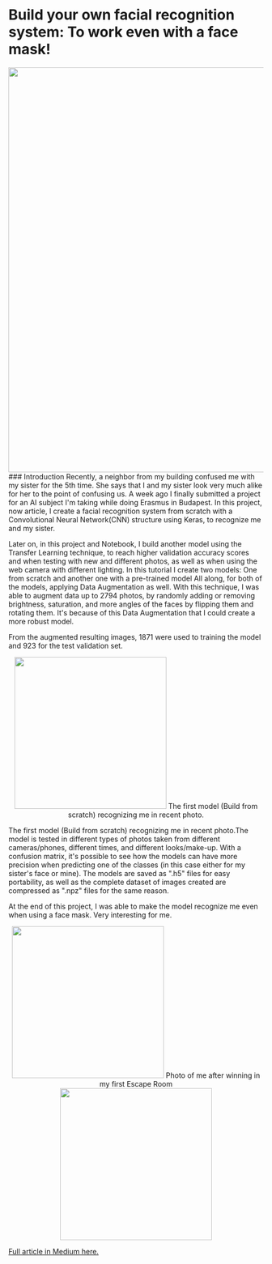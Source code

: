 # Build your own facial recognition system: To work even with a face mask!
<center>
<img src="https://cdn-images-1.medium.com/max/1250/1*HVWXwbp_i1G7_I5YDKALnA.png"  width="800" />
</center>
### Introduction
Recently, a neighbor from my building confused me with my sister for the 5th time. She says that I and my sister look very much alike for her to the point of confusing us. A week ago I finally submitted a project for an AI subject I'm taking while doing Erasmus in Budapest.
In this project, now article, I create a facial recognition system from scratch with a Convolutional Neural Network(CNN) structure using Keras, to recognize me and my sister.

Later on, in this project and Notebook, I build another model using the Transfer Learning technique, to reach higher validation accuracy scores and when testing with new and different photos, as well as when using the web camera with different lighting.
In this tutorial I create two models: One from scratch and another one with a pre-trained model
All along, for both of the models, applying Data Augmentation as well. With this technique, I was able to augment data up to 2794 photos, by randomly adding or removing brightness, saturation, and more angles of the faces by flipping them and rotating them. It's because of this Data Augmentation that I could create a more robust model.

From the augmented resulting images, 1871 were used to training the model and 923 for the test validation set.

<center>
<img src="https://cdn-images-1.medium.com/max/938/1*GeEHUmsVwNEB95aK09RgOw.png"  width="300" />
The first model (Build from scratch) recognizing me in recent photo.
</center>

The first model (Build from scratch) recognizing me in recent photo.The model is tested in different types of photos taken from different cameras/phones, different times, and different looks/make-up. With a confusion matrix, it's possible to see how the models can have more precision when predicting one of the classes (in this case either for my sister's face or mine).
The models are saved as ".h5" files for easy portability, as well as the complete dataset of images created are compressed as ".npz" files for the same reason.

At the end of this project, I was able to make the model recognize me even when using a face mask. Very interesting for me.

<center>
<img src="https://cdn-images-1.medium.com/max/1250/1*BvO6uQfdn6cUqxueWuWRPQ.png"  width="300" />
Photo of me after winning in my first Escape Room
</center>
<center>
<img src="https://cdn-images-1.medium.com/max/1250/1*Uc5jGDIqs0PZDOrxfI9odw.png"  width="300" />
</center>

[Full article in Medium here.](https://rebecasaraigg.medium.com/build-your-own-facial-recognition-system-to-work-even-with-a-face-mask-b240539222f6?sk=9da179b04049c9a6188f641753dd947c)
